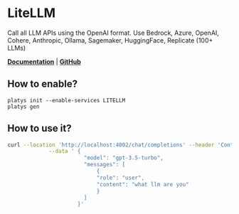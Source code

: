 # LiteLLM

Call all LLM APIs using the OpenAI format. Use Bedrock, Azure, OpenAI, Cohere, Anthropic, Ollama, Sagemaker, HuggingFace, Replicate (100+ LLMs) 

**[Documentation](https://docs.litellm.ai/docs/)** | **[GitHub](https://github.com/BerriAI/litellm)**

## How to enable?

```
platys init --enable-services LITELLM
platys gen
```

## How to use it?



```bash
curl --location 'http://localhost:4002/chat/completions' --header 'Content-Type: application/json' \
             --data ' {
                        "model": "gpt-3.5-turbo",
                        "messages": [
                            {
                            "role": "user",
                            "content": "what llm are you"
                            }
                        ]
                      }'
```

